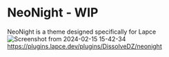 # NeoNight - WIP
NeoNight is a theme designed specifically for Lapce
﻿![Screenshot from 2024-02-15 15-42-34](https://github.com/DissolveDZ/NeoNight/assets/68782699/093ada5a-6654-4dc5-8adb-fb43e65c9543)
https://plugins.lapce.dev/plugins/DissolveDZ/neonight
